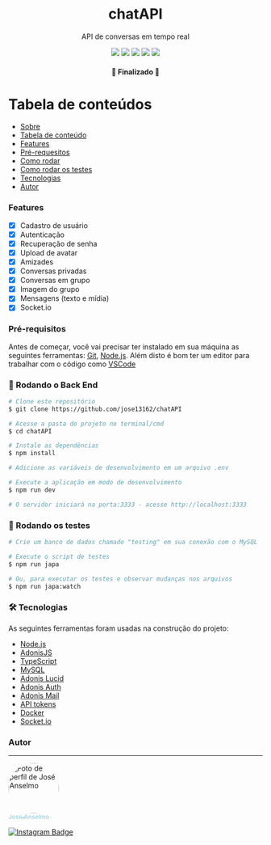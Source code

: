 <div id="sobre"></div>

<h1 align="center">chatAPI</h1>
<p align="center">API de conversas em tempo real</p>
<div align="center">
  <img src="https://img.shields.io/badge/npm-v7.19.1-brightgreen" />
  <img src="https://img.shields.io/badge/node-v14.16.1-brightgreen" />
  <img src="https://img.shields.io/badge/Adonis-v5-b000ff" />
  <img src="https://img.shields.io/badge/Typescript-v4.2-blue">
  <img src="https://img.shields.io/badge/Japa-v3.1.1-b000ff" />
</div>
<h4 align="center"> 
  🚀  Finalizado  🚀  
</h4>

<div id="tabela-de-conteudos"></div>

Tabela de conteúdos
=================
<!--ts-->
  * [Sobre](#sobre)
  * [Tabela de conteúdo](#tabela-de-conteudos)
  * [Features](#features)
  * [Pré-requesitos](#pre-requesitos)
  * [Como rodar](#como-rodar)
  * [Como rodar os testes](#rodar-testes)
  * [Tecnologias](#tecnologias)
  * [Autor](#autor)

<!--te-->

<div id="features"></div>

<h3>Features</h3>

- [x] Cadastro de usuário
- [x] Autenticação
- [x] Recuperação de senha
- [x] Upload de avatar
- [x] Amizades
- [x] Conversas privadas
- [x] Conversas em grupo
- [x] Imagem do grupo
- [x] Mensagens (texto e mídia)
- [x] Socket.io

 <div id="pre-requesitos"></div>

### Pré-requisitos

Antes de começar, você vai precisar ter instalado em sua máquina as seguintes ferramentas:
[Git](https://git-scm.com), [Node.js](https://nodejs.org/en/).
Além disto é bom ter um editor para trabalhar com o código como [VSCode](https://code.visualstudio.com/)

<div id="como-rodar"></div>

### 🎲 Rodando o Back End

```bash
# Clone este repositório
$ git clone https://github.com/jose13162/chatAPI

# Acesse a pasta do projeto no terminal/cmd
$ cd chatAPI

# Instale as dependências
$ npm install

# Adicione as variáveis de desenvolvimento em um arquivo .env

# Execute a aplicação em modo de desenvolvimento
$ npm run dev

# O servidor iniciará na porta:3333 - acesse http://localhost:3333
```

<div id="rodar-testes"></div>

### 🎲 Rodando os testes

```bash
# Crie um banco de dados chamado "testing" em sua conexão com o MySQL

# Execute o script de testes
$ npm run japa

# Ou, para executar os testes e observar mudanças nos arquivos
$ npm run japa:watch
```

<div id="tecnologias"></div>

### 🛠 Tecnologias

As seguintes ferramentas foram usadas na construção do projeto:

- [Node.js](https://nodejs.org/en/)
- [AdonisJS](https://adonisjs.com/)
- [TypeScript](https://www.typescriptlang.org/)
- [MySQL](https://www.mysql.com/)
- [Adonis Lucid](https://www.npmjs.com/package/@adonisjs/lucid)
- [Adonis Auth](https://www.npmjs.com/package/@adonisjs/auth)
- [Adonis Mail](https://www.npmjs.com/package/@adonisjs/mail)
- [API tokens](https://docs.adonisjs.com/guides/auth/api-tokens-guard)
- [Docker](https://www.docker.com/)
- [Socket.io](https://socket.io/)

<div id="autor"></div>

### Autor

---

<a href="https://github.com/jose13162">
  <img style="border-radius: 50%;" src="https://avatars.githubusercontent.com/u/77130179?s=400&u=6391f7b20bf725e259e02aa698fe6b4f5266286c&v=4" width="100px;" alt="Foto de perfil de José Anselmo"/>
  <br />
  <sub style="color: lightblue; text-decoration: none;"><b>José Anselmo</b></sub>

[![Instagram Badge](https://img.shields.io/badge/-@zezin_627-FCAF45?style=flat-square&labelColor=E1306C&logo=instagram&logoColor=white&link=https://instagram.com/zezin_627)](https://instagram.com/zezin_627)
</a>
